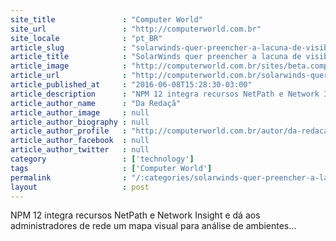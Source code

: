 ```yaml
---
site_title               : "Computer World"
site_url                 : "http://computerworld.com.br"
site_locale              : "pt_BR"
article_slug             : "solarwinds-quer-preencher-a-lacuna-de-visibilidade-da-ti-hibrida"
article_title            : "SolarWinds quer preencher a lacuna de visibilidade da TI híbrida"
article_image            : "http://computerworld.com.br/sites/beta.computerworld.com.br/files/news_articles/cloud_hibrida_nuvem_0.jpg"
article_url              : "http://computerworld.com.br/solarwinds-quer-preencher-lacuna-de-visibilidade-da-ti-hibrida"
article_published_at     : "2016-06-08T15:28:30-03:00"
article_description      : "NPM 12 integra recursos NetPath e Network Insight e dá aos administradores de rede um mapa visual para análise de ambientes..."
article_author_name      : "Da Redaçã"
article_author_image     : null
article_author_biography : null
article_author_profile   : "http://computerworld.com.br/autor/da-redacao"
article_author_facebook  : null
article_author_twitter   : null
category                 : ['technology']
tags                     : ['Computer World']
permalink                : "/:categories/solarwinds-quer-preencher-a-lacuna-de-visibilidade-da-ti-hibrida/"
layout                   : post
---
```


NPM 12 integra recursos NetPath e Network Insight e dá aos administradores de rede um mapa visual para análise de ambientes...

